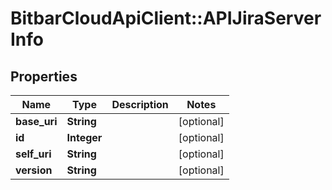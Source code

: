 # BitbarCloudApiClient::APIJiraServerInfo

## Properties
Name | Type | Description | Notes
------------ | ------------- | ------------- | -------------
**base_uri** | **String** |  | [optional] 
**id** | **Integer** |  | [optional] 
**self_uri** | **String** |  | [optional] 
**version** | **String** |  | [optional] 


